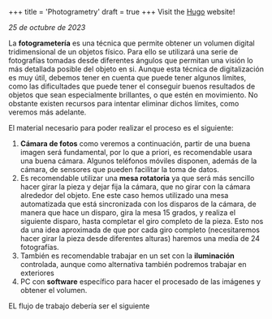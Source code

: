 +++
title = 'Photogrametry'
draft = true
+++
Visit the [Hugo](https://gohugo.io) website!

*25 de octubre de 2023*

La **fotogrametería** es una técnica que permite obtener un volumen digital tridimensional de un objetos físico. Para ello se utilizará una serie de fotografías tomadas desde diferentes ángulos que permitan una visión lo más detallada posible del objeto en si. Aunque esta técnica de digitalización es muy útil, debemos tener en cuenta que puede tener algunos límites, como las dificultades que puede tener el conseguir buenos resultados de objetos que sean especialmente brillantes, o que estén en movimiento. No obstante existen recursos para intentar eliminar dichos límites, como veremos más adelante.


El material necesario para poder realizar el proceso es el siguiente: 
1) **Cámara de fotos** como veremos a continuación, partir de una buena imagen será fundamental, por lo que a priori, es recomendable usara una buena cámara. Algunos teléfonos móviles disponen, además de la cámara, de sensores que pueden facilitar la toma de datos.
2) Es recomendable utilizar una **mesa rotatoria** ya que será más sencillo hacer girar la pieza y dejar fija la cámara, que no girar con la cámara alrededor del objeto. Ene este caso hemos utilizado una mesa automatizada que está sincronizada con los disparos de la cámara, de manera que hace un disparo, gira la mesa 15 grados, y realiza el siguiente disparo, hasta completar el giro completo de la pieza. Esto nos da una idea aproximada de que por cada giro completo (necesitaremos hacer girar la pieza desde diferentes alturas) haremos una media de 24 fotografías.
3) También es recomendable trabajar en un set con la **iluminación** controlada, aunque como alternativa también podremos trabajar en exteriores
4) PC con **software** específico para hacer el procesado de las imágenes y obtener el volumen. 


EL flujo de trabajo debería ser el siguiente